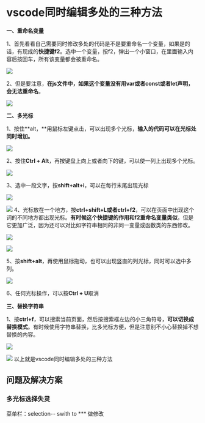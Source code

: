 # vscode同时编辑多处的三种方法

**一、重命名变量**

1、首先看看自己需要同时修改多处的代码是不是要重命名一个变量，如果是的话，有现成的**快捷键f2**。选中一个变量，按f2，弹出一个小窗口，在里面输入内容后按回车，所有该变量都会被重命名。



![](images/2020-12-19-14-54-45.png)

2、但是要注意，**在js文件中，如果这个变量没有用var或者const或者let声明，会无法重命名**。

![](images/2020-12-19-14-55-46.png)

**二、多光标**

1、按住**alt，**用鼠标左键点击，可以出现多个光标，**输入的代码可以在光标处同时增加。**

![](images/2020-12-19-14-56-21.png)

2、按住**Ctrl + Alt**，再按键盘上向上或者向下的键，可以使一列上出现多个光标。

![](images/2020-12-19-14-56-58.png)

3、选中一段文字，按**shift+alt+i**，可以在每行末尾出现光标



![](images/2020-12-19-14-57-40.png)



![](images/2020-12-19-14-58-06.png)
4、光标放在一个地方，按**ctrl+shift+L或者ctrl+f2**，可以在页面中出现这个词的不同地方都出现光标。**有时候这个快捷键的作用和f2重命名变量类似**，但是它更加广泛，因为还可以对比如字符串相同的非同一变量或函数类的东西修改。



![](images/2020-12-19-14-59-28.png)

![](images/2020-12-19-15-00-03.png)

5、按**shift+alt**，再使用鼠标拖动，也可以出现竖直的列光标，同时可以选中多列。

![](images/2020-12-19-15-00-35.png)

6、任何光标操作，可以按**Ctrl + U**取消

**三、替换字符串**

1、按**ctrl+f**，可以搜索当前页面，然后按搜索框左边的小三角符号，**可以切换成替换模式**。有时候使用字符串替换，比多光标方便，但是注意别不小心替换掉不想替换的内容。


![](images/2020-12-19-15-01-32.png)

![](images/2020-12-19-15-02-05.png)
以上就是vscode同时编辑多处的三种方法


## 问题及解决方案

### 多光标选择失灵

菜单栏：selection-- swith to ***  做修改
